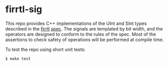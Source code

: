 firrtl-sig
===================
This repo provides C++ implementations of the UInt and SInt types described in the [firrtl](https://github.com/freechipsproject/firrtl) [spec](https://github.com/ucb-bar/firrtl/blob/master/spec/spec.pdf). The signals are templated by bit width, and the operators are designed to conform to the rules of the spec. Most of the assertions to check safety of operations will be performed at compile time.

To test the repo using short unit tests:

    $ make test
